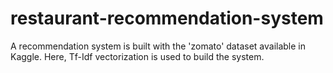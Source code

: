 # restaurant-recommendation-system
A recommendation system is built with the 'zomato' dataset available in Kaggle. Here, Tf-Idf vectorization is used to build the system.
